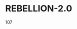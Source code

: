 # REBELLION-2.0                                                                                                          

107
